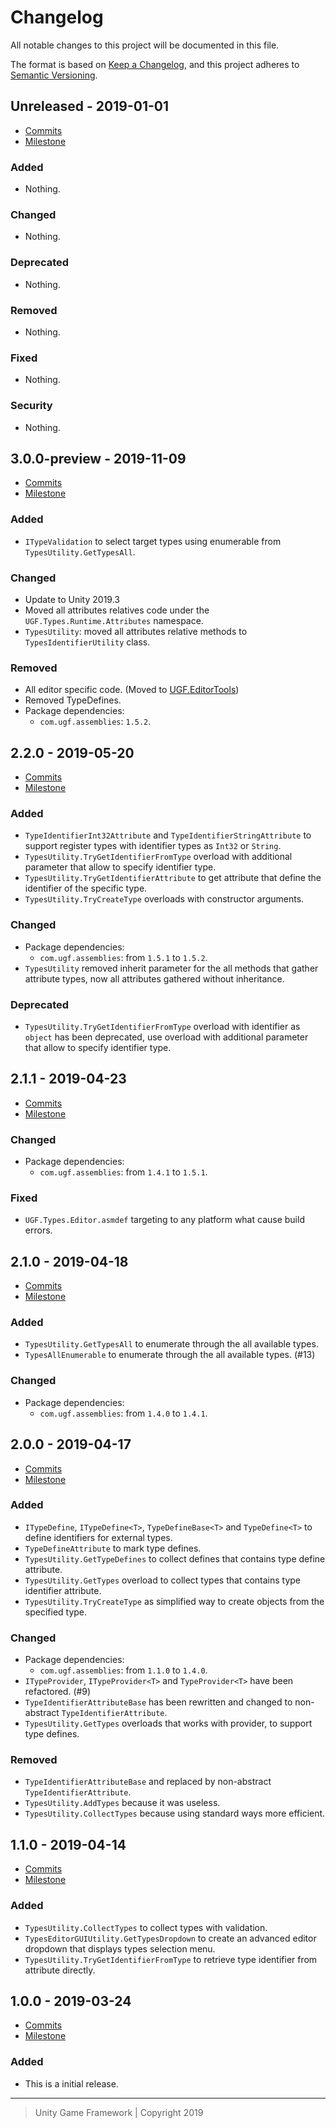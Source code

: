 # Changelog
All notable changes to this project will be documented in this file.

The format is based on [Keep a Changelog](https://keepachangelog.com/en/1.0.0/),
and this project adheres to [Semantic Versioning](https://semver.org/spec/v2.0.0.html).

## Unreleased - 2019-01-01
- [Commits](https://github.com/unity-game-framework/ugf-types/compare/0.0.0...0.0.0)
- [Milestone](https://github.com/unity-game-framework/ugf-types/milestone/0?closed=1)

### Added
- Nothing.

### Changed
- Nothing.

### Deprecated
- Nothing.

### Removed
- Nothing.

### Fixed
- Nothing.

### Security
- Nothing.

## 3.0.0-preview - 2019-11-09
- [Commits](https://github.com/unity-game-framework/ugf-types/compare/2.2.0...3.0.0-preview)
- [Milestone](https://github.com/unity-game-framework/ugf-types/milestone/7?closed=1)

### Added
- `ITypeValidation` to select target types using enumerable from `TypesUtility.GetTypesAll`.

### Changed
- Update to Unity 2019.3
- Moved all attributes relatives code under the `UGF.Types.Runtime.Attributes` namespace.
- `TypesUtility`: moved all attributes relative methods to `TypesIdentifierUtility` class.

### Removed
- All editor specific code. (Moved to [UGF.EditorTools](https://github.com/unity-game-framework/ugf-editortools))
- Removed TypeDefines.
- Package dependencies:
    - `com.ugf.assemblies`: `1.5.2`.

## 2.2.0 - 2019-05-20
- [Commits](https://github.com/unity-game-framework/ugf-types/compare/2.1.1...2.2.0)
- [Milestone](https://github.com/unity-game-framework/ugf-types/milestone/6?closed=1)

### Added
- `TypeIdentifierInt32Attribute` and `TypeIdentifierStringAttribute` to support register types with identifier types as `Int32` or `String`.
- `TypesUtility.TryGetIdentifierFromType` overload with additional parameter that allow to specify identifier type.
- `TypesUtility.TryGetIdentifierAttribute` to get attribute that define the identifier of the specific type.
- `TypesUtility.TryCreateType` overloads with constructor arguments.

### Changed
- Package dependencies:
    - `com.ugf.assemblies`: from `1.5.1` to `1.5.2`.
- `TypesUtility` removed inherit parameter for the all methods that gather attribute types, now all attributes gathered without inheritance.

### Deprecated
- `TypesUtility.TryGetIdentifierFromType` overload with identifier as `object` has been deprecated, use overload with additional parameter that allow to specify identifier type.

## 2.1.1 - 2019-04-23
- [Commits](https://github.com/unity-game-framework/ugf-types/compare/2.1.0...2.1.1)
- [Milestone](https://github.com/unity-game-framework/ugf-types/milestone/5?closed=1)

### Changed
- Package dependencies:
    - `com.ugf.assemblies`: from `1.4.1` to `1.5.1`.

### Fixed
- `UGF.Types.Editor.asmdef` targeting to any platform what cause build errors.

## 2.1.0 - 2019-04-18
- [Commits](https://github.com/unity-game-framework/ugf-types/compare/2.0.0...2.1.0)
- [Milestone](https://github.com/unity-game-framework/ugf-types/milestone/4?closed=1)

### Added
- `TypesUtility.GetTypesAll` to enumerate through the all available types.
- `TypesAllEnumerable` to enumerate through the all available types. (#13)

### Changed
- Package dependencies:
    - `com.ugf.assemblies`: from `1.4.0` to `1.4.1`.

## 2.0.0 - 2019-04-17
- [Commits](https://github.com/unity-game-framework/ugf-types/compare/1.1.0...2.0.0)
- [Milestone](https://github.com/unity-game-framework/ugf-types/milestone/3?closed=1)

### Added
- `ITypeDefine`, `ITypeDefine<T>`, `TypeDefineBase<T>` and `TypeDefine<T>` to define identifiers for external types.
- `TypeDefineAttribute` to mark type defines.
- `TypesUtility.GetTypeDefines` to collect defines that contains type define attribute.
- `TypesUtility.GetTypes` overload to collect types that contains type identifier attribute.
- `TypesUtility.TryCreateType` as simplified way to create objects from the specified type.

### Changed
- Package dependencies:
    - `com.ugf.assemblies`: from `1.1.0` to `1.4.0`.
- `ITypeProvider`, `ITypeProvider<T>` and `TypeProvider<T>` have been refactored. (#9)
- `TypeIdentifierAttributeBase` has been rewritten and changed to non-abstract `TypeIdentifierAttribute`.
- `TypesUtility.GetTypes` overloads that works with provider, to support type defines.

### Removed
- `TypeIdentifierAttributeBase` and replaced by non-abstract `TypeIdentifierAttribute`.
- `TypesUtility.AddTypes` because it was useless.
- `TypesUtility.CollectTypes` because using standard ways more efficient.

## 1.1.0 - 2019-04-14
- [Commits](https://github.com/unity-game-framework/ugf-types/compare/1.0.0...1.1.0)
- [Milestone](https://github.com/unity-game-framework/ugf-types/milestone/2?closed=1)

### Added
- `TypesUtility.CollectTypes` to collect types with validation.
- `TypesEditorGUIUtility.GetTypesDropdown` to create an advanced editor dropdown that displays types selection menu.
- `TypesUtility.TryGetIdentifierFromType` to retrieve type identifier from attribute directly.

## 1.0.0 - 2019-03-24
- [Commits](https://github.com/unity-game-framework/ugf-types/compare/93305d0...1.0.0)
- [Milestone](https://github.com/unity-game-framework/ugf-types/milestone/1?closed=1)

### Added
- This is a initial release.

---
> Unity Game Framework | Copyright 2019
